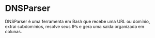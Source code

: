 # DNSParser
DNSParser é uma ferramenta em Bash que recebe uma URL ou domínio, extrai subdomínios, resolve seus IPs e gera uma saída organizada em colunas.
